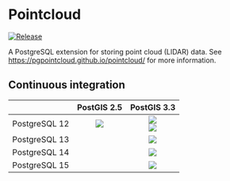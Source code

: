 # Pointcloud #

[![Release][release-image]][releases]

[release-image]: https://img.shields.io/badge/release-1.2.4-green.svg?style=plastic
[releases]: https://github.com/pgpointcloud/pointcloud/releases

A PostgreSQL extension for storing point cloud (LIDAR) data. See
https://pgpointcloud.github.io/pointcloud/ for more information.

## Continuous integration

|                    | PostGIS 2.5   | PostGIS 3.3 |
| ------------------ |:-------------:|:-----------:|
| PostgreSQL 12      | ![](https://img.shields.io/github/workflow/status/pgpointcloud/pointcloud/%5Bubuntu-20.04%5D%20PostgreSQL%2012%20and%20PostGIS%202.5?label=Ubuntu%2020.04&logo=github&style=plastic) | ![](https://img.shields.io/github/workflow/status/pgpointcloud/pointcloud/%5Bubuntu-20.04%5D%20PostgreSQL%2012%20and%20PostGIS%203.3?label=Ubuntu%2020.04&logo=github&style=plastic)<br />![](https://img.shields.io/github/workflow/status/pgpointcloud/pointcloud/%5Bubuntu-22.04%5D%20PostgreSQL%2012%20and%20PostGIS%203.3?label=Ubuntu%2022.04&logo=github&style=plastic) |
| PostgreSQL 13      |               | ![](https://img.shields.io/github/workflow/status/pgpointcloud/pointcloud/%5Bubuntu-20.04%5D%20PostgreSQL%2013%20and%20PostGIS%203.3?label=Ubuntu%2020.04&logo=github&style=plastic) |
| PostgreSQL 14      |               | ![](https://img.shields.io/github/workflow/status/pgpointcloud/pointcloud/%5Bubuntu-20.04%5D%20PostgreSQL%2014%20and%20PostGIS%203.3?label=Ubuntu%2020.04&logo=github&style=plastic) |
| PostgreSQL 15 |               | ![](https://img.shields.io/github/workflow/status/pgpointcloud/pointcloud/%5Bubuntu-20.04%5D%20PostgreSQL%2015%20and%20PostGIS%203.3?label=Ubuntu%2020.04&logo=github&style=plastic) |
